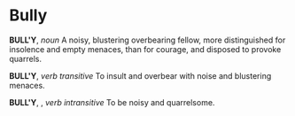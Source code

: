 # Bully

**BULL'Y**, _noun_ A noisy, blustering overbearing fellow, more distinguished for insolence and empty menaces, than for courage, and disposed to provoke quarrels.

**BULL'Y**, _verb transitive_ To insult and overbear with noise and blustering menaces.

**BULL'Y**, , _verb intransitive_ To be noisy and quarrelsome.
